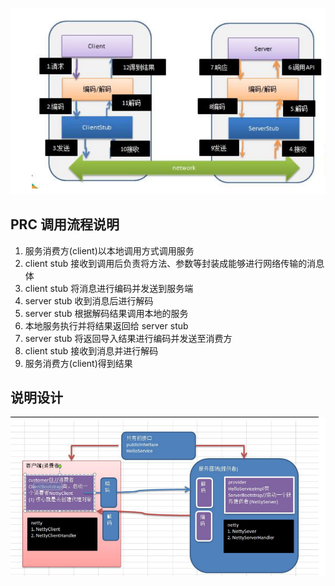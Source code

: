 ![](https://github.com/yueli14/image/raw/master/a14.png)

## PRC 调用流程说明

1) 服务消费方(client)以本地调用方式调用服务
2) client stub 接收到调用后负责将方法、参数等封装成能够进行网络传输的消息体
3) client stub 将消息进行编码并发送到服务端
4) server stub 收到消息后进行解码
5) server stub 根据解码结果调用本地的服务
6) 本地服务执行并将结果返回给 server stub
7) server stub 将返回导入结果进行编码并发送至消费方
8) client stub 接收到消息并进行解码
9) 服务消费方(client)得到结果

## 说明设计

![](https://github.com/yueli14/image/raw/master/a15.png)
